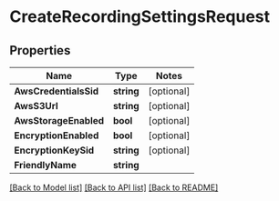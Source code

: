 # CreateRecordingSettingsRequest

## Properties
Name | Type | Notes
------------ | ------------- | -------------
**AwsCredentialsSid** | **string** | [optional] 
**AwsS3Url** | **string** | [optional] 
**AwsStorageEnabled** | **bool** | [optional] 
**EncryptionEnabled** | **bool** | [optional] 
**EncryptionKeySid** | **string** | [optional] 
**FriendlyName** | **string** | 

[[Back to Model list]](../README.md#documentation-for-models) [[Back to API list]](../README.md#documentation-for-api-endpoints) [[Back to README]](../README.md)


